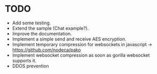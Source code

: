 TODO
====

-	Add some testing.
-	Extend the sample (Chat example?).
-	Improve the documentation.
-	Implement a simple send and receive AES encryption.
-	Implement temporary compression for websockets in javascript -> https://github.com/nodeca/pako
-	Implement websocket compression as soon as gorilla websocket supports it.
-	DDOS prevention
